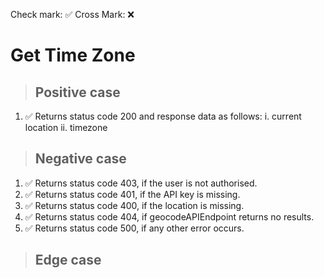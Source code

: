 Check mark: ✅
Cross Mark: ❌

# Get Time Zone

> ## Positive case

1. ✅ Returns status code 200 and response data as follows: 
    i.  current location 
    ii. timezone

> ## Negative case

1. ✅ Returns status code 403, if the user is not authorised.
2. ✅ Returns status code 401, if the API key is missing.
3. ✅ Returns status code 400, if the location is missing.
4. ✅ Returns status code 404, if geocodeAPIEndpoint returns no results.
5. ✅ Returns status code 500, if any other error occurs.

> ## Edge case
